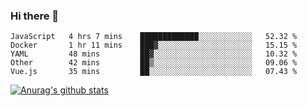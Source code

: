 ### Hi there 👋



<!--
**webB1an/webB1an** is a ✨ _special_ ✨ repository because its `README.md` (this file) appears on your GitHub profile.

Here are some ideas to get you started:

- 🔭 I’m currently working on ...
- 🌱 I’m currently learning ...
- 👯 I’m looking to collaborate on ...
- 🤔 I’m looking for help with ...
- 💬 Ask me about ...
- 📫 How to reach me: ...
- 😄 Pronouns: ...
- ⚡ Fun fact: ...
-->

<!--START_SECTION:waka-->
```text
JavaScript   4 hrs 7 mins    █████████████░░░░░░░░░░░░   52.32 % 
Docker       1 hr 11 mins    ███▓░░░░░░░░░░░░░░░░░░░░░   15.15 % 
YAML         48 mins         ██▓░░░░░░░░░░░░░░░░░░░░░░   10.32 % 
Other        42 mins         ██▒░░░░░░░░░░░░░░░░░░░░░░   09.06 % 
Vue.js       35 mins         ██░░░░░░░░░░░░░░░░░░░░░░░   07.43 % 
```
<!--END_SECTION:waka-->


[![Anurag's github stats](https://github-readme-stats.vercel.app/api?username=webB1an&show_icons=true&theme=radical)](https://github.com/anuraghazra/github-readme-stats)

